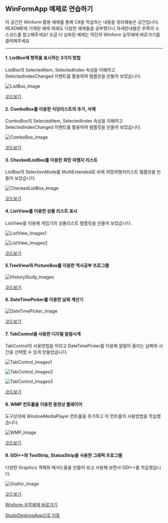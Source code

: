 ## WinFormApp 예제로 연습하기

이 공간은 Winform 활용 예제를 통해 C#을 학습하는 내용을 정리해놓은 공간입니다. README에 기재된 예제 외에도 다양한 예제들을 공부했으니 자세한내용은 위쪽의 소스코드를 참고해주세요! 
조금 더 심화된 예제는 하단의 Winform 실무예제 바로가기를 클릭해주세요

----------

#### 1. ListBox에 항목을 표시하는 3가지 방법
ListBox의 SelectedItem, SelectedIndex 속성을 이해하고 SelectedIndexChanged 이벤트를 활용하여 템플릿을 만들어 보았습니다.


![ListBox_Image](https://github.com/zizi0308/StudyDesktopApp/blob/main/images/img_20210310_110303_001.png)

[코드보기](https://github.com/zizi0308/StudyDesktopApp/blob/main/WinformApp/ExcerciseWinApp/ListboxWinApp/FrmMain.cs)




#### 2. ComboBox를 이용한 식당리스트의 추가, 삭제
ComboBox의 SelectedItem, SelectedIndex 속성을 이해하고 SelectedIndexChanged 이벤트를 활용하여 템플릿을 만들어 보았습니다.

![ComboBox_Image](https://github.com/zizi0308/StudyDesktopApp/blob/main/images/img_20210310_110301_001.png)

[코드보기](https://github.com/zizi0308/StudyDesktopApp/blob/main/WinformApp/ExcerciseWinApp/RestaurenteSelApp/FrmMain.cs)




#### 3. CheckedListBox를 이용한 희망 여행지 리스트
ListBox의 SelectionMode를 MultiExtended로 바꿔 희망여행지리스트 템플릿을 만들어 보았습니다.


![CheckedListBox_Image](https://github.com/zizi0308/StudyDesktopApp/blob/main/images/img_20210310_120338_001.png)

[코드보기](https://github.com/zizi0308/StudyDesktopApp/blob/main/WinformApp/ExcerciseWinApp/TravelWishApp/FrmMain.cs)




#### 4. ListView를 이용한 상품 리스트 표시
ListView를 이용해 게임기의 상품리스트 템플릿을 만들어 보았습니다.


![ListView_Images1](https://github.com/zizi0308/StudyDesktopApp/blob/main/images/img_20210310_150325_001.png)

![ListView_Images2](https://github.com/zizi0308/StudyDesktopApp/blob/main/images/img_20210310_150349_001.png)

[코드보기](https://github.com/zizi0308/StudyDesktopApp/blob/main/WinformApp/ExcerciseWinApp/ListViewApp/FrmMain.cs)




#### 5.TreeView와 PictureBox를 이용한 역사공부 프로그램


![HistoryStudy_Images](https://github.com/zizi0308/StudyDesktopApp/blob/main/images/img_20210310_160300_001.png)

[코드보기](https://github.com/zizi0308/StudyDesktopApp/blob/main/WinformApp/ExcerciseWinApp/StudyHistoryApp/FrmMain.cs)



#### 6. DateTimePicker를 이용한 날짜 계산기


![DateTimePicker_Image](https://github.com/zizi0308/StudyDesktopApp/blob/main/images/img_20210310_170329_001.png)

[코드보기](https://github.com/zizi0308/StudyDesktopApp/blob/main/WinformApp/ExcerciseWinApp/DateCalcApp/FrmMain.Designer.cs)



#### 7. TabControl을 사용한 디지털 알람시계
TabControl의 사용방법을 익히고 DateTimePicker를 이용해 알람이 울리는 날짜와 시간을 선택할 수 있게 만들었습니다.

![TabControl_Images1](https://github.com/zizi0308/StudyDesktopApp/blob/main/images/img_20210313_180342_001.png)

![TabControl_Images2](https://github.com/zizi0308/StudyDesktopApp/blob/main/images/img_20210313_180336_001.png)

![TabControl_Images3](https://github.com/zizi0308/StudyDesktopApp/blob/main/images/img_20210313_180320_001.png)


[코드보기](https://github.com/zizi0308/StudyDesktopApp/blob/main/WinformApp/ExcerciseWinApp/AlarmClockApp/FrmAlarm.cs)



#### 8. WMP 컨트롤을 이용한 동영상 플레이어
도구상자에 WindowMediaPlayer 컨트롤을 추가하고 이 컨트롤의 사용방법을 학습했습니다.

![WMP_Image](https://github.com/zizi0308/StudyDesktopApp/blob/main/images/img_20210313_180306_001.png)


[코드보기](https://github.com/zizi0308/StudyDesktopApp/blob/main/WinformApp/ExcerciseWinApp/MoviePlayerApp/FrmPlayer.cs)



#### 9. GDI++와 ToolStrip, StatusStrip을 사용한 그래픽 프로그램
다양한 Graphics 객체와 메서드들을 만들어 보고 사용해 보면서 GDI++를 학습했습니다.

![Grphic_Image](https://github.com/zizi0308/StudyDesktopApp/blob/main/images/img_20210313_180359_001.png)


[코드보기](https://github.com/zizi0308/StudyDesktopApp/tree/main/WinformApp/ExcerciseWinApp/SimpleGraphicEditor)



[Winform 실무예제 바로가기](https://github.com/zizi0308/StudyDesktopApp/tree/main/WinformApp/WinExecutiveBank)


[StudyDesktopApp으로 이동](https://github.com/zizi0308/StudyDesktopApp)


